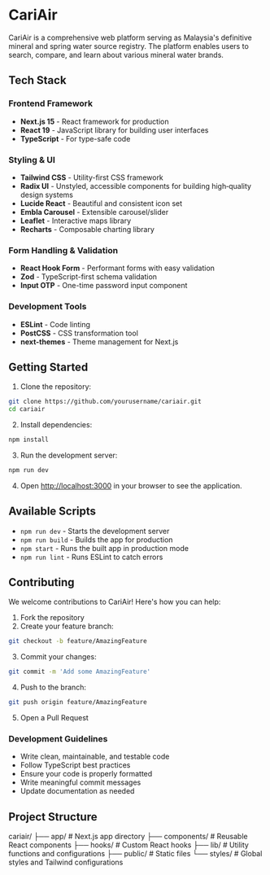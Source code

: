 # CariAir

CariAir is a comprehensive web platform serving as Malaysia's definitive mineral and spring water source registry. The platform enables users to search, compare, and learn about various mineral water brands.

## Tech Stack

### Frontend Framework
- **Next.js 15** - React framework for production
- **React 19** - JavaScript library for building user interfaces
- **TypeScript** - For type-safe code

### Styling & UI
- **Tailwind CSS** - Utility-first CSS framework
- **Radix UI** - Unstyled, accessible components for building high‑quality design systems
- **Lucide React** - Beautiful and consistent icon set
- **Embla Carousel** - Extensible carousel/slider
- **Leaflet** - Interactive maps library
- **Recharts** - Composable charting library

### Form Handling & Validation
- **React Hook Form** - Performant forms with easy validation
- **Zod** - TypeScript-first schema validation
- **Input OTP** - One-time password input component

### Development Tools
- **ESLint** - Code linting
- **PostCSS** - CSS transformation tool
- **next-themes** - Theme management for Next.js

## Getting Started

1. Clone the repository:
```bash
git clone https://github.com/yourusername/cariair.git
cd cariair
```

2. Install dependencies:
```bash
npm install
```

3. Run the development server:
```bash
npm run dev
```

4. Open [http://localhost:3000](http://localhost:3000) in your browser to see the application.

## Available Scripts

- `npm run dev` - Starts the development server
- `npm run build` - Builds the app for production
- `npm start` - Runs the built app in production mode
- `npm run lint` - Runs ESLint to catch errors

## Contributing

We welcome contributions to CariAir! Here's how you can help:

1. Fork the repository
2. Create your feature branch:
```bash
git checkout -b feature/AmazingFeature
```

3. Commit your changes:
```bash
git commit -m 'Add some AmazingFeature'
```

4. Push to the branch:
```bash
git push origin feature/AmazingFeature
```

5. Open a Pull Request

### Development Guidelines

- Write clean, maintainable, and testable code
- Follow TypeScript best practices
- Ensure your code is properly formatted
- Write meaningful commit messages
- Update documentation as needed

## Project Structure

cariair/
├── app/           # Next.js app directory
├── components/    # Reusable React components
├── hooks/         # Custom React hooks
├── lib/           # Utility functions and configurations
├── public/        # Static files
└── styles/        # Global styles and Tailwind configurations